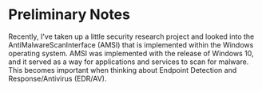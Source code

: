 # Preliminary Notes

Recently, I've taken up a little security research project and looked into the AntiMalwareScanInterface (AMSI) that is implemented within the Windows operating system. AMSI was implemented with the release of Windows 10, and it served as a way for applications and services
to scan for malware. This becomes important when thinking about Endpoint Detection and Response/Antivirus (EDR/AV). 
